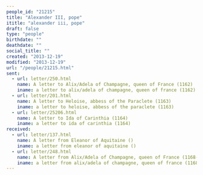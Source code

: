 ```yaml
---
people_id: "21215"
title: "Alexander III, pope"
ititle: "alexander iii, pope"
draft: false
type: "people"
birthdate: ""
deathdate: ""
social_title: ""
created: "2013-12-19"
modified: "2013-12-19"
url: "/people/21215.html"
sent:
  - url: letter/250.html
    name: A letter to Alix/Adela of Champagne, queen of France (1162)
    iname: a letter to alix/adela of champagne, queen of france (1162)
  - url: letter/201.html
    name: A letter to Heloise, abbess of the Paraclete (1163)
    iname: a letter to heloise, abbess of the paraclete (1163)
  - url: letter/25206.html
    name: A letter to Ida of Carinthia (1164)
    iname: a letter to ida of carinthia (1164)
received:
  - url: letter/137.html
    name: A letter from Eleanor of Aquitaine ()
    iname: a letter from eleanor of aquitaine ()
  - url: letter/248.html
    name: A letter from Alix/Adela of Champagne, queen of France (1168-1169)
    iname: a letter from alix/adela of champagne, queen of france (1168-1169)
---
```


